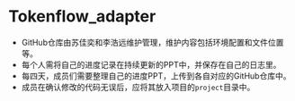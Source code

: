 # Tokenflow_adapter
- GitHub仓库由苏佳奕和李浩远维护管理，维护内容包括环境配置和文件位置等。
- 每个人需将自己的进度记录在持续更新的PPT中，并保存在自己的日志里。
- 每四天，成员们需要整理自己的进度PPT，上传到各自对应的GitHub仓库中。
- 成员在确认修改的代码无误后，应将其放入项目的`project`目录中。
